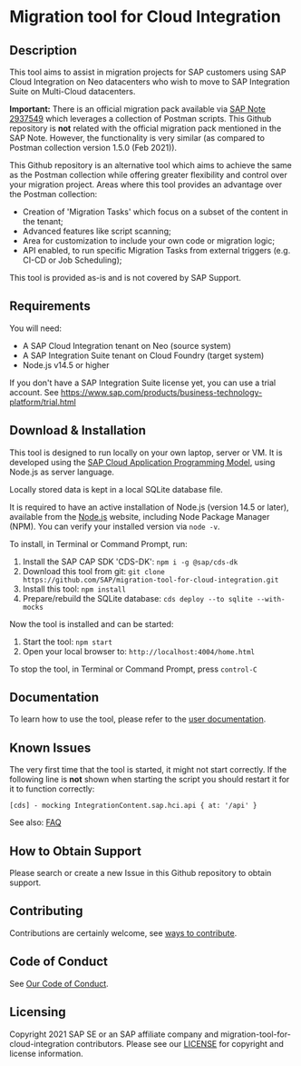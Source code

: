 # Migration tool for Cloud Integration

## Description

This tool aims to assist in migration projects for SAP customers using SAP Cloud Integration on Neo datacenters who wish to move to SAP Integration Suite on Multi-Cloud datacenters.

**Important:**
There is an official migration pack available via [SAP Note 2937549](https://launchpad.support.sap.com/#/notes/2937549) which leverages a collection of Postman scripts. This Github repository is **not** related with the official migration pack mentioned in the SAP Note. However, the functionality is very similar (as compared to Postman collection version 1.5.0 (Feb 2021)).

This Github repository is an alternative tool which aims to achieve the same as the Postman collection while offering greater flexibility and control over your migration project. Areas where this tool provides an advantage over the Postman collection:
- Creation of 'Migration Tasks' which focus on a subset of the content in the tenant;
- Advanced features like script scanning;
- Area for customization to include your own code or migration logic;
- API enabled, to run specific Migration Tasks from external triggers (e.g. CI-CD or Job Scheduling);

This tool is provided as-is and is not covered by SAP Support.

## Requirements

You will need:
- A SAP Cloud Integration tenant on Neo (source system)
- A SAP Integration Suite tenant on Cloud Foundry (target system)
- Node.js v14.5 or higher

If you don't have a SAP Integration Suite license yet, you can use a trial account. See https://www.sap.com/products/business-technology-platform/trial.html

## Download & Installation

This tool is designed to run locally on your own laptop, server or VM. It is developed using the [SAP Cloud Application Programming Model](https://cap.cloud.sap), using Node.js as server language.

Locally stored data is kept in a local SQLite database file.

It is required to have an active installation of Node.js (version 14.5 or later), available from the [Node.js](https://nodejs.org/) website, including Node Package Manager (NPM). You can verify your installed version via `node -v`.

To install, in Terminal or Command Prompt, run:

1. Install the SAP CAP SDK 'CDS-DK': `npm i -g @sap/cds-dk`
2. Download this tool from git: `git clone https://github.com/SAP/migration-tool-for-cloud-integration.git`
3. Install this tool: `npm install`
4. Prepare/rebuild the SQLite database: `cds deploy --to sqlite --with-mocks`

Now the tool is installed and can be started:

1. Start the tool: `npm start`
2. Open your local browser to: `http://localhost:4004/home.html`

To stop the tool, in Terminal or Command Prompt, press `control-C`

## Documentation

To learn how to use the tool, please refer to the [user documentation](/docs).

## Known Issues

The very first time that the tool is started, it might not start correctly.
If the following line is **not** shown when starting the script you should restart it for it to function correctly:

`[cds] - mocking IntegrationContent.sap.hci.api { at: '/api' }`

See also: [FAQ](/docs/FAQ.md)

## How to Obtain Support

Please search or create a new Issue in this Github repository to obtain support.

## Contributing

Contributions are certainly welcome, see [ways to contribute](CONTRIBUTING.md).

## Code of Conduct

See [Our Code of Conduct](CODE_OF_CONDUCT.md).

## Licensing

Copyright 2021 SAP SE or an SAP affiliate company and migration-tool-for-cloud-integration contributors. Please see our [LICENSE](LICENSE) for copyright and license information.
